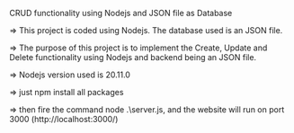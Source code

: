 CRUD functionality using Nodejs and JSON file as Database

=> This project is coded using Nodejs. The database used is an JSON file.

=> The purpose of this project is to implement the Create, Update and Delete functionality using Nodejs and backend being an JSON file.

=> Nodejs version used is 20.11.0

=> just npm install all packages

=> then fire the command node .\server.js, and the website will run on port 3000  (http://localhost:3000/)